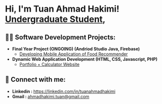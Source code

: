 <h1>Hi, I'm Tuan Ahmad Hakimi! <br/><a href="https://github.com/21ahmdhakimi">Undergraduate Student</a>, <a href="https://www.linkedin.com/in/tuanahmadhakimi"></a>

<h2>👨‍💻 Software Development Projects:</h2>

- <b>Final Year Project (ONGOING) (Andriod Studio Java, Firebase)</b>
  - [Developing Mobile Application of Food Recommender](https://github.com/joshmadakor1/Algorithms-Practice)
- <b>Dynamic Web Application Development (HTML, CSS, Javascript, PHP)</b>
  - [Portfolio + Calculator Website](https://github.com/joshmadakor1/4chan-Image-Analysis-Middleware-C964) </b></i>

<h2> 🤳 Connect with me:</h2>

- <b> Linkedin : </b> https://linkedin.com/in/tuanahmadhakimi
- <b> Gmail : </b> ahmadhakimi.tuan@gmail.com
<!--
**joshmadakor1/joshmadakor1** is a ✨ _special_ ✨ repository because its `README.md` (this file) appears on your GitHub profile.

Here are some ideas to get you started:

- 🔭 I’m currently working on ...
- 🌱 I’m currently learning ...
- 👯 I’m looking to collaborate on ...
- 🤔 I’m looking for help with ...
- 💬 Ask me about ...
- 📫 How to reach me: ...
- 😄 Pronouns: ...
- ⚡ Fun fact: ...
-->
